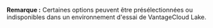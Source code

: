**Remarque :** Certaines options peuvent être présélectionnées ou indisponibles dans un environnement d'essai de VantageCloud Lake.
